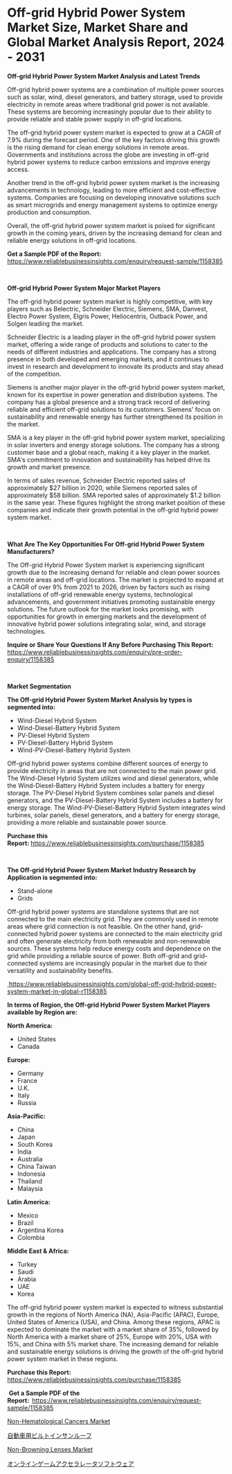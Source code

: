 <p><h1>Off-grid Hybrid Power System Market Size, Market Share and Global Market Analysis Report, 2024 - 2031</h1></p><p><strong>Off-grid Hybrid Power System Market Analysis and Latest Trends</strong></p>
<p><p>Off-grid hybrid power systems are a combination of multiple power sources such as solar, wind, diesel generators, and battery storage, used to provide electricity in remote areas where traditional grid power is not available. These systems are becoming increasingly popular due to their ability to provide reliable and stable power supply in off-grid locations.</p><p>The off-grid hybrid power system market is expected to grow at a CAGR of 7.9% during the forecast period. One of the key factors driving this growth is the rising demand for clean energy solutions in remote areas. Governments and institutions across the globe are investing in off-grid hybrid power systems to reduce carbon emissions and improve energy access.</p><p>Another trend in the off-grid hybrid power system market is the increasing advancements in technology, leading to more efficient and cost-effective systems. Companies are focusing on developing innovative solutions such as smart microgrids and energy management systems to optimize energy production and consumption.</p><p>Overall, the off-grid hybrid power system market is poised for significant growth in the coming years, driven by the increasing demand for clean and reliable energy solutions in off-grid locations.</p></p>
<p><strong>Get a Sample PDF of the Report:&nbsp;</strong> <a href="https://www.reliablebusinessinsights.com/enquiry/request-sample/1158385">https://www.reliablebusinessinsights.com/enquiry/request-sample/1158385</a></p>
<p>&nbsp;</p>
<p><strong>Off-grid Hybrid Power System Major Market Players</strong></p>
<p><p>The off-grid hybrid power system market is highly competitive, with key players such as Belectric, Schneider Electric, Siemens, SMA, Danvest, Electro Power System, Elgris Power, Heliocentris, Outback Power, and Solgen leading the market. </p><p>Schneider Electric is a leading player in the off-grid hybrid power system market, offering a wide range of products and solutions to cater to the needs of different industries and applications. The company has a strong presence in both developed and emerging markets, and it continues to invest in research and development to innovate its products and stay ahead of the competition.</p><p>Siemens is another major player in the off-grid hybrid power system market, known for its expertise in power generation and distribution systems. The company has a global presence and a strong track record of delivering reliable and efficient off-grid solutions to its customers. Siemens' focus on sustainability and renewable energy has further strengthened its position in the market.</p><p>SMA is a key player in the off-grid hybrid power system market, specializing in solar inverters and energy storage solutions. The company has a strong customer base and a global reach, making it a key player in the market. SMA's commitment to innovation and sustainability has helped drive its growth and market presence.</p><p>In terms of sales revenue, Schneider Electric reported sales of approximately $27 billion in 2020, while Siemens reported sales of approximately $58 billion. SMA reported sales of approximately $1.2 billion in the same year. These figures highlight the strong market position of these companies and indicate their growth potential in the off-grid hybrid power system market.</p></p>
<p>&nbsp;</p>
<p><strong>What Are The Key Opportunities For Off-grid Hybrid Power System Manufacturers?</strong></p>
<p><p>The Off-grid Hybrid Power System market is experiencing significant growth due to the increasing demand for reliable and clean power sources in remote areas and off-grid locations. The market is projected to expand at a CAGR of over 9% from 2021 to 2026, driven by factors such as rising installations of off-grid renewable energy systems, technological advancements, and government initiatives promoting sustainable energy solutions. The future outlook for the market looks promising, with opportunities for growth in emerging markets and the development of innovative hybrid power solutions integrating solar, wind, and storage technologies.</p></p>
<p><strong>Inquire or Share Your Questions If Any Before Purchasing This Report:</strong> <a href="https://www.reliablebusinessinsights.com/enquiry/pre-order-enquiry/1158385">https://www.reliablebusinessinsights.com/enquiry/pre-order-enquiry/1158385</a></p>
<p>&nbsp;</p>
<p><strong>Market Segmentation</strong></p>
<p><strong>The Off-grid Hybrid Power System Market Analysis by types is segmented into:</strong></p>
<p><ul><li>Wind-Diesel Hybrid System</li><li>Wind-Diesel-Battery Hybrid System</li><li>PV-Diesel Hybrid System</li><li>PV-Diesel-Battery Hybrid System</li><li>Wind-PV-Diesel-Battery Hybrid System</li></ul></p>
<p><p>Off-grid hybrid power systems combine different sources of energy to provide electricity in areas that are not connected to the main power grid. The Wind-Diesel Hybrid System utilizes wind and diesel generators, while the Wind-Diesel-Battery Hybrid System includes a battery for energy storage. The PV-Diesel Hybrid System combines solar panels and diesel generators, and the PV-Diesel-Battery Hybrid System includes a battery for energy storage. The Wind-PV-Diesel-Battery Hybrid System integrates wind turbines, solar panels, diesel generators, and a battery for energy storage, providing a more reliable and sustainable power source.</p></p>
<p><strong>Purchase this Report:&nbsp;</strong><a href="https://www.reliablebusinessinsights.com/purchase/1158385">https://www.reliablebusinessinsights.com/purchase/1158385</a></p>
<p>&nbsp;</p>
<p><strong>The Off-grid Hybrid Power System Market Industry Research by Application is segmented into:</strong></p>
<p><ul><li>Stand-alone</li><li>Grids</li></ul></p>
<p><p>Off-grid hybrid power systems are standalone systems that are not connected to the main electricity grid. They are commonly used in remote areas where grid connection is not feasible. On the other hand, grid-connected hybrid power systems are connected to the main electricity grid and often generate electricity from both renewable and non-renewable sources. These systems help reduce energy costs and dependence on the grid while providing a reliable source of power. Both off-grid and grid-connected systems are increasingly popular in the market due to their versatility and sustainability benefits.</p></p>
<p><a href="https://www.reliablebusinessinsights.com/global-off-grid-hybrid-power-system-market-in-global-r1158385">&nbsp;https://www.reliablebusinessinsights.com/global-off-grid-hybrid-power-system-market-in-global-r1158385</a></p>
<p><strong>In terms of Region, the Off-grid Hybrid Power System Market Players available by Region are:</strong></p>
<p>
    <p> <strong> North America: </strong>
        <ul>
            <li>United States</li>
            <li>Canada</li>
        </ul>
        </p> 
    <p> <strong> Europe: </strong>
        <ul>
            <li>Germany</li>
            <li>France</li>
            <li>U.K.</li>
            <li>Italy</li>
            <li>Russia</li>
        </ul>
        </p> 
    <p> <strong> Asia-Pacific: </strong>
        <ul>
            <li>China</li>
            <li>Japan</li>
            <li>South Korea</li>
            <li>India</li>
            <li>Australia</li>
            <li>China Taiwan</li>
            <li>Indonesia</li>
            <li>Thailand</li>
            <li>Malaysia</li>
        </ul>
        </p> 
    <p> <strong> Latin America: </strong>
        <ul>
            <li>Mexico</li>
            <li>Brazil</li>
            <li>Argentina Korea</li>
            <li>Colombia</li>
        </ul>
        </p> 
    <p> <strong> Middle East & Africa: </strong>
        <ul>
            <li>Turkey</li>
            <li>Saudi</li>
            <li>Arabia</li>
            <li>UAE</li>
            <li>Korea</li>
        </ul>
    </p>
    </p>
<p><p>The off-grid hybrid power system market is expected to witness substantial growth in the regions of North America (NA), Asia-Pacific (APAC), Europe, United States of America (USA), and China. Among these regions, APAC is expected to dominate the market with a market share of 35%, followed by North America with a market share of 25%, Europe with 20%, USA with 15%, and China with 5% market share. The increasing demand for reliable and sustainable energy solutions is driving the growth of the off-grid hybrid power system market in these regions.</p></p>
<p><strong>Purchase this Report: </strong><a href="https://www.reliablebusinessinsights.com/purchase/1158385">https://www.reliablebusinessinsights.com/purchase/1158385</a></p>
<p>&nbsp;<strong>Get a Sample PDF of the Report:&nbsp;&nbsp;</strong><a href="https://www.reliablebusinessinsights.com/enquiry/request-sample/1158385">https://www.reliablebusinessinsights.com/enquiry/request-sample/1158385</a></p>
<p><strong></strong></p>
<p><p><a href="https://github.com/SashaBeier2023/Market-Research-Report-List-1/blob/main/non-hematological-cancers-market.md">Non-Hematological Cancers Market</a></p><p><a href="https://github.com/VernieBarton2023/Market-Research-Report-List-1/blob/main/487952888347.md">自動車用ビルトインサンルーフ</a></p><p><a href="https://github.com/singletonthaxterkelliehr2df/Market-Research-Report-List-2/blob/main/non-browning-lenses-market.md">Non-Browning Lenses Market</a></p><p><a href="https://github.com/JoanaNitzsche/Market-Research-Report-List-1/blob/main/866525288348.md">オンラインゲームアクセラレータソフトウェア</a></p></p>